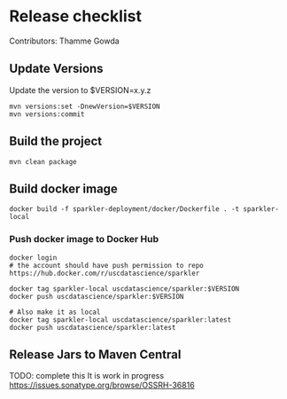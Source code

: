 
# Release checklist

Contributors: Thamme Gowda


## Update Versions

Update the version to $VERSION=x.y.z

    mvn versions:set -DnewVersion=$VERSION
    mvn versions:commit

## Build the project

    mvn clean package


## Build docker image

    docker build -f sparkler-deployment/docker/Dockerfile . -t sparkler-local


### Push docker image to Docker Hub

    docker login
    # the account should have push permission to repo https://hub.docker.com/r/uscdatascience/sparkler 

    docker tag sparkler-local uscdatascience/sparkler:$VERSION
    docker push uscdatascience/sparkler:$VERSION

    # Also make it as local
    docker tag sparkler-local uscdatascience/sparkler:latest
    docker push uscdatascience/sparkler:latest


## Release Jars to Maven Central

TODO: complete this
It is work in progress https://issues.sonatype.org/browse/OSSRH-36816
